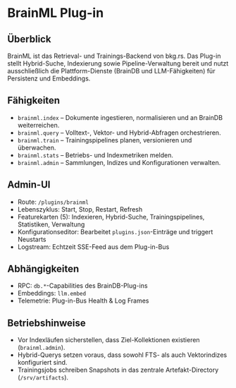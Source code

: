 # BrainML Plug-in

## Überblick
BrainML ist das Retrieval- und Trainings-Backend von bkg.rs. Das Plug-in stellt Hybrid-Suche, Indexierung sowie Pipeline-Verwaltung bereit und nutzt ausschließlich die Plattform-Dienste (BrainDB und LLM-Fähigkeiten) für Persistenz und Embeddings.

## Fähigkeiten
- `brainml.index` – Dokumente ingestieren, normalisieren und an BrainDB weiterreichen.
- `brainml.query` – Volltext-, Vektor- und Hybrid-Abfragen orchestrieren.
- `brainml.train` – Trainingspipelines planen, versionieren und überwachen.
- `brainml.stats` – Betriebs- und Indexmetriken melden.
- `brainml.admin` – Sammlungen, Indizes und Konfigurationen verwalten.

## Admin-UI
- Route: `/plugins/brainml`
- Lebenszyklus: Start, Stop, Restart, Refresh
- Featurekarten (5): Indexieren, Hybrid-Suche, Trainingspipelines, Statistiken, Verwaltung
- Konfigurationseditor: Bearbeitet `plugins.json`-Einträge und triggert Neustarts
- Logstream: Echtzeit SSE-Feed aus dem Plug-in-Bus

## Abhängigkeiten
- RPC: `db.*`-Capabilities des BrainDB-Plug-ins
- Embeddings: `llm.embed`
- Telemetrie: Plug-in-Bus Health & Log Frames

## Betriebshinweise
- Vor Indexläufen sicherstellen, dass Ziel-Kollektionen existieren (`brainml.admin`).
- Hybrid-Querys setzen voraus, dass sowohl FTS- als auch Vektorindizes konfiguriert sind.
- Trainingsjobs schreiben Snapshots in das zentrale Artefakt-Directory (`/srv/artifacts`).
